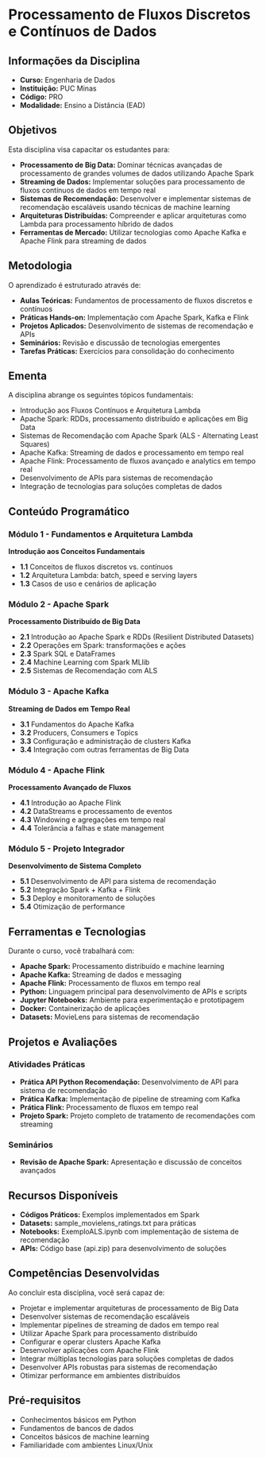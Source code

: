 # Processamento de Fluxos Discretos e Contínuos de Dados

## Informações da Disciplina

- **Curso:** Engenharia de Dados
- **Instituição:** PUC Minas
- **Código:** PRO
- **Modalidade:** Ensino a Distância (EAD)

## Objetivos

Esta disciplina visa capacitar os estudantes para:

- **Processamento de Big Data:** Dominar técnicas avançadas de processamento de grandes volumes de dados utilizando Apache Spark
- **Streaming de Dados:** Implementar soluções para processamento de fluxos contínuos de dados em tempo real
- **Sistemas de Recomendação:** Desenvolver e implementar sistemas de recomendação escaláveis usando técnicas de machine learning
- **Arquiteturas Distribuídas:** Compreender e aplicar arquiteturas como Lambda para processamento híbrido de dados
- **Ferramentas de Mercado:** Utilizar tecnologias como Apache Kafka e Apache Flink para streaming de dados

## Metodologia

O aprendizado é estruturado através de:

- **Aulas Teóricas:** Fundamentos de processamento de fluxos discretos e contínuos
- **Práticas Hands-on:** Implementação com Apache Spark, Kafka e Flink
- **Projetos Aplicados:** Desenvolvimento de sistemas de recomendação e APIs
- **Seminários:** Revisão e discussão de tecnologias emergentes
- **Tarefas Práticas:** Exercícios para consolidação do conhecimento

## Ementa

A disciplina abrange os seguintes tópicos fundamentais:

- Introdução aos Fluxos Contínuos e Arquitetura Lambda
- Apache Spark: RDDs, processamento distribuído e aplicações em Big Data
- Sistemas de Recomendação com Apache Spark (ALS - Alternating Least Squares)
- Apache Kafka: Streaming de dados e processamento em tempo real
- Apache Flink: Processamento de fluxos avançado e analytics em tempo real
- Desenvolvimento de APIs para sistemas de recomendação
- Integração de tecnologias para soluções completas de dados

## Conteúdo Programático

### Módulo 1 - Fundamentos e Arquitetura Lambda
**Introdução aos Conceitos Fundamentais**
- **1.1** Conceitos de fluxos discretos vs. contínuos
- **1.2** Arquitetura Lambda: batch, speed e serving layers
- **1.3** Casos de uso e cenários de aplicação

### Módulo 2 - Apache Spark
**Processamento Distribuído de Big Data**
- **2.1** Introdução ao Apache Spark e RDDs (Resilient Distributed Datasets)
- **2.2** Operações em Spark: transformações e ações
- **2.3** Spark SQL e DataFrames
- **2.4** Machine Learning com Spark MLlib
- **2.5** Sistemas de Recomendação com ALS

### Módulo 3 - Apache Kafka
**Streaming de Dados em Tempo Real**
- **3.1** Fundamentos do Apache Kafka
- **3.2** Producers, Consumers e Topics
- **3.3** Configuração e administração de clusters Kafka
- **3.4** Integração com outras ferramentas de Big Data

### Módulo 4 - Apache Flink
**Processamento Avançado de Fluxos**
- **4.1** Introdução ao Apache Flink
- **4.2** DataStreams e processamento de eventos
- **4.3** Windowing e agregações em tempo real
- **4.4** Tolerância a falhas e state management

### Módulo 5 - Projeto Integrador
**Desenvolvimento de Sistema Completo**
- **5.1** Desenvolvimento de API para sistema de recomendação
- **5.2** Integração Spark + Kafka + Flink
- **5.3** Deploy e monitoramento de soluções
- **5.4** Otimização de performance

## Ferramentas e Tecnologias

Durante o curso, você trabalhará com:

- **Apache Spark:** Processamento distribuído e machine learning
- **Apache Kafka:** Streaming de dados e messaging
- **Apache Flink:** Processamento de fluxos em tempo real
- **Python:** Linguagem principal para desenvolvimento de APIs e scripts
- **Jupyter Notebooks:** Ambiente para experimentação e prototipagem
- **Docker:** Containerização de aplicações
- **Datasets:** MovieLens para sistemas de recomendação

## Projetos e Avaliações

### Atividades Práticas
- **Prática API Python Recomendação:** Desenvolvimento de API para sistema de recomendação
- **Prática Kafka:** Implementação de pipeline de streaming com Kafka
- **Prática Flink:** Processamento de fluxos em tempo real
- **Projeto Spark:** Projeto completo de tratamento de recomendações com streaming

### Seminários
- **Revisão de Apache Spark:** Apresentação e discussão de conceitos avançados

## Recursos Disponíveis

- **Códigos Práticos:** Exemplos implementados em Spark
- **Datasets:** sample_movielens_ratings.txt para práticas
- **Notebooks:** ExemploALS.ipynb com implementação de sistema de recomendação
- **APIs:** Código base (api.zip) para desenvolvimento de soluções

## Competências Desenvolvidas

Ao concluir esta disciplina, você será capaz de:

- Projetar e implementar arquiteturas de processamento de Big Data
- Desenvolver sistemas de recomendação escaláveis
- Implementar pipelines de streaming de dados em tempo real
- Utilizar Apache Spark para processamento distribuído
- Configurar e operar clusters Apache Kafka
- Desenvolver aplicações com Apache Flink
- Integrar múltiplas tecnologias para soluções completas de dados
- Desenvolver APIs robustas para sistemas de recomendação
- Otimizar performance em ambientes distribuídos

## Pré-requisitos

- Conhecimentos básicos em Python
- Fundamentos de bancos de dados
- Conceitos básicos de machine learning
- Familiaridade com ambientes Linux/Unix
